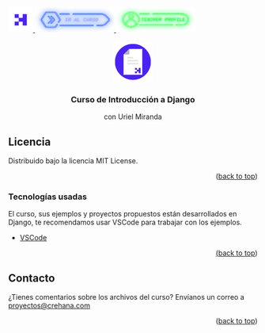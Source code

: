 <div id="top">
  <a href="https://www.crehana.com">
    <img src="images/logo.png" alt="Logo" width="50" height="50">
  </a>
  <a href="https://www.crehana.com/clases/v2/12901/detalle/">
    <img src="images/curso.png" alt="Logo" width="160" height="50">
  </a>
  <a href="https://www.linkedin.com/in/urielmiranda/">
    <img src="images/teacher.png" alt="Logo" width="160" height="50">
  </a>
</div>

<!-- PROJECT LOGO -->
<br />
<div align="center">
  <a href="httphttps://github.com/crehana-studentxp/django_introduccion-uriel_miranda/">
    <img src="images/project.png" alt="Logo" width="80" height="80">
  </a>

  <h3 align="center">Curso de Introducción a Django</h3>
  <p align="center">con Uriel Miranda</h3> 
</div>

<!-- LICENSE -->
## Licencia

Distribuido bajo la licencia MIT License. 

<p align="right">(<a href="#top">back to top</a>)</p>


### Tecnologías usadas
El curso, sus ejemplos y proyectos propuestos están desarrollados en Django, te recomendamos usar VSCode para trabajar con los ejemplos.
<ul>
  <li><a href="https://code.visualstudio.com"> VSCode</li>
</ul>

<p align="right">(<a href="#top">back to top</a>)</p>

## Contacto

¿Tienes comentarios sobre los archivos del curso? Envíanos un correo a proyectos@crehana.com

<p align="right">(<a href="#top">back to top</a>)</p>
